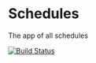 # Schedules
The app of all schedules

[![Build Status](https://travis-ci.com/hkamran80/schedules.svg?token=vQyhAxdpxTKNpiFgexoS&branch=master)](https://travis-ci.com/hkamran80/schedules)
